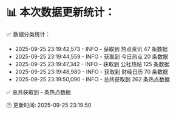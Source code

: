 📊 本次数据更新统计：
==========================

📈 数据分类统计：
- 2025-09-25 23:19:42,573 - INFO - 获取到 热点资讯 47 条数据
- 2025-09-25 23:19:44,559 - INFO - 获取到 今日热点 20 条数据
- 2025-09-25 23:19:47,342 - INFO - 获取到 公社热帖 125 条数据
- 2025-09-25 23:19:48,980 - INFO - 获取到 财经日历 70 条数据
- 2025-09-25 23:19:50,090 - INFO - 总共获取到 262 条热点数据

✅ 总共获取到 - 条热点数据

🕐 更新时间: 2025-09-25 23:19:50
